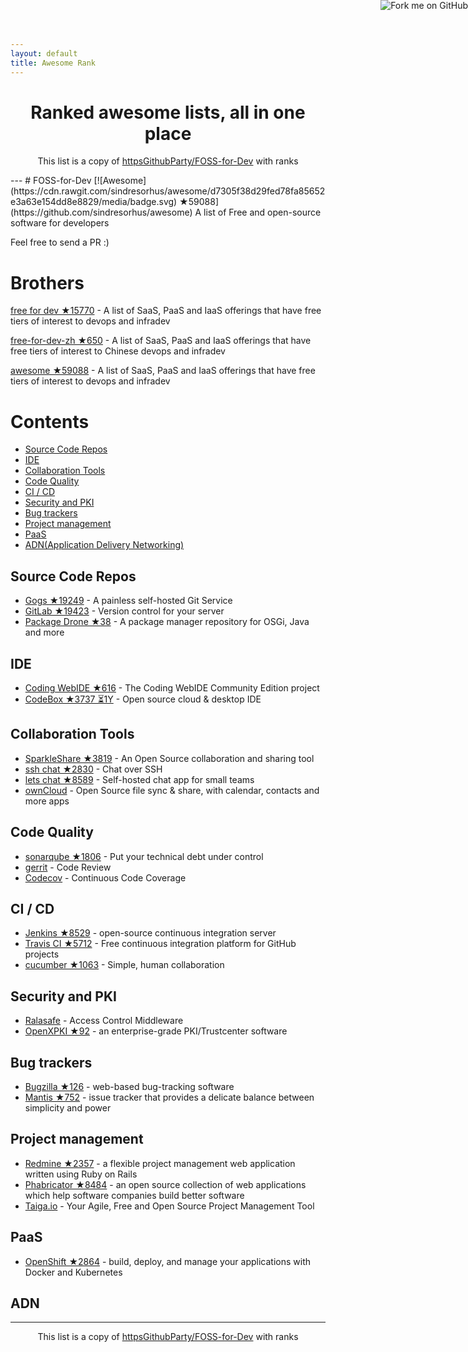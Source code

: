 ```yaml
---
layout: default
title: Awesome Rank
---
```


<a href="https://github.com/awesomerank/rank"><img style="position: absolute; top: 0; right: 0; border: 0;" src="https://camo.githubusercontent.com/a6677b08c955af8400f44c6298f40e7d19cc5b2d/68747470733a2f2f73332e616d617a6f6e6177732e636f6d2f6769746875622f726962626f6e732f666f726b6d655f72696768745f677261795f3664366436642e706e67" alt="Fork me on GitHub" data-canonical-src="https://s3.amazonaws.com/github/ribbons/forkme_right_gray_6d6d6d.png"></a>

<h1 align="center">
Ranked awesome lists, all in one place
</h1>
<p align="center">
	This list is a copy of <a href="https://github.com/httpsGithubParty/FOSS-for-Dev">httpsGithubParty/FOSS-for-Dev</a> with ranks
</p>
---
# FOSS-for-Dev  [![Awesome](https://cdn.rawgit.com/sindresorhus/awesome/d7305f38d29fed78fa85652e3a63e154dd8e8829/media/badge.svg) ★59088](https://github.com/sindresorhus/awesome)
A list of Free and open-source software for developers

 
Feel free to send a PR :)
# Brothers
[free for dev ★15770](https://github.com/ripienaar/free-for-dev) - A list of SaaS, PaaS and IaaS offerings that have free tiers of interest to devops and infradev

[free-for-dev-zh ★650](https://github.com/qinghuaiorg/free-for-dev-zh) - A list of SaaS, PaaS and IaaS offerings that have free tiers of interest to Chinese devops and infradev

[awesome ★59088](https://github.com/sindresorhus/awesome) - A list of SaaS, PaaS and IaaS offerings that have free tiers of interest to devops and infradev


# Contents
   * [Source Code Repos](#source-code-repos)
   * [IDE](#ide)
   * [Collaboration Tools](#collaboration-tools)
   * [Code Quality](#code-quality)
   * [CI / CD](#ci--cd)
   * [Security and PKI](#security-and-pki)
   * [Bug trackers](#bug-trackers)
   * [Project management](#project-management)
   * [PaaS](#paas)
   * [ADN(Application Delivery Networking)](#adn)


## Source Code Repos 

 * [Gogs ★19249](https://github.com/gogits/gogs)  - A painless self-hosted Git Service 
 * [GitLab ★19423](https://github.com/gitlabhq/gitlabhq) - Version control for your server
 * [Package Drone ★38](https://github.com/eclipse/packagedrone) - A package manager repository for OSGi, Java and more


## IDE 

 * [Coding WebIDE ★616](https://github.com/Coding/WebIDE) - The Coding WebIDE Community Edition project
 * [CodeBox ★3737 ⏳1Y](https://github.com/CodeboxIDE/codebox) - Open source cloud & desktop IDE


## Collaboration Tools

 * [SparkleShare ★3819](https://github.com/hbons/SparkleShare) - An Open Source collaboration and sharing tool
 * [ssh chat ★2830](https://github.com/shazow/ssh-chat) - Chat over SSH 
 * [lets chat ★8589](https://github.com/sdelements/lets-chat) - Self-hosted chat app for small teams
 * [ownCloud](https://owncloud.org) - Open Source file sync & share, with calendar, contacts and more apps

## Code Quality

 * [sonarqube ★1806](https://github.com/SonarSource/sonarqube) - Put your technical debt under control
 * [gerrit](https://gerrit.googlesource.com/) - Code Review
 * [Codecov](https://codecov.io/) - Continuous Code Coverage


## CI / CD

 * [Jenkins ★8529](https://github.com/jenkinsci/jenkins) - open-source continuous integration server
 * [Travis CI ★5712](https://github.com/travis-ci/travis-ci) - Free continuous integration platform for GitHub projects
 * [cucumber ★1063](https://github.com/cucumber/cucumber) - Simple, human collaboration 


## Security and PKI

 * [Ralasafe](http://sourceforge.net/projects/ralasafe/) - Access Control Middleware
 * [OpenXPKI ★92](https://github.com/openxpki/openxpki) - an enterprise-grade PKI/Trustcenter software


## Bug trackers

* [Bugzilla ★126](https://github.com/bugzilla/bugzilla) - web-based bug-tracking software
* [Mantis ★752](https://github.com/mantisbt/mantisbt) - issue tracker that provides a delicate balance between simplicity and power


## Project management
* [Redmine ★2357](https://github.com/redmine/redmine) - a flexible project management web application written using Ruby on Rails
* [Phabricator ★8484](https://github.com/phacility/phabricator) - an open source collection of web applications which help software companies build better software
* [Taiga.io](https://github.com/taigaio) - Your Agile, Free and Open Source Project Management Tool

## PaaS

 * [OpenShift ★2864](https://github.com/openshift/origin) - build, deploy, and manage your applications with Docker and Kubernetes

## ADN 
  
 
---
<p align="center">
	This list is a copy of <a href="https://github.com/httpsGithubParty/FOSS-for-Dev">httpsGithubParty/FOSS-for-Dev</a> with ranks
</p>

<script>
  (function(i,s,o,g,r,a,m){i['GoogleAnalyticsObject']=r;i[r]=i[r]||function(){
  (i[r].q=i[r].q||[]).push(arguments)},i[r].l=1*new Date();a=s.createElement(o),
  m=s.getElementsByTagName(o)[0];a.async=1;a.src=g;m.parentNode.insertBefore(a,m)
  })(window,document,'script','https://www.google-analytics.com/analytics.js','ga');

  ga('create', 'UA-100705027-1', 'auto');
  ga('send', 'pageview');

</script>
